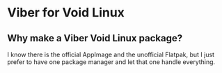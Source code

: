 # Viber for Void Linux

## Why make a Viber Void Linux package?

I know there is the official AppImage and the unofficial Flatpak, but I just prefer to have one package manager and let that one handle everything.

##
